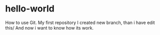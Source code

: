 # hello-world
How to use Git. My first repository
I created new branch, than i have edit this/ And now i want to know how its work.
